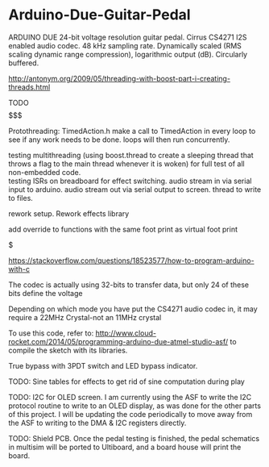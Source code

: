 # Arduino-Due-Guitar-Pedal

ARDUINO DUE 24-bit voltage resolution guitar pedal.
Cirrus CS4271 I2S enabled audio codec. 
48 kHz sampling rate.
Dynamically scaled (RMS scaling dynamic range compression), logarithmic output (dB).
Circularly buffered.


http://antonym.org/2009/05/threading-with-boost-part-i-creating-threads.html

$$$$$$$$$$$$$$$$$$$$$$$$$$$$$$$$$$$$$$$$   TODO   $$$$$$$$$$$$$$$$$$$$$$$$$$$$$$$$$$$$$$$$$$$

Protothreading: TimedAction.h
make a call to TimedAction in every loop to see if any work needs to be done.  loops will then run concurrently.

testing multithreading (using boost.thread to create a sleeping thread that throws a flag to the main thread whenever it is woken) for full test of all non-embedded code.  
testing ISRs on breadboard for effect switching.  audio stream in via serial input to arduino.  audio stream out via serial output to screen.  thread to write to files.

rework setup. Rework effects library

add override to functions with the same foot print as virtual foot print

$$$$$$$$$$$$$$$$$$$$$$$$$$$$$$$$$$$$$$$$$$$$$$$$$$$$$$$$$$$$$$$$$$$$$$$$$$$$$$$$$$$$$$$$$$$$$

https://stackoverflow.com/questions/18523577/how-to-program-arduino-with-c

The codec is actually using 32-bits to transfer data, but only 24 of these bits define the voltage

Depending on which mode you have put the CS4271 audio codec in, it may require a 22MHz Crystal-not an 11MHz crystal

To use this code, refer to: http://www.cloud-rocket.com/2014/05/programming-arduino-due-atmel-studio-asf/ to compile the sketch with its libraries.

True bypass with 3PDT switch and LED bypass indicator.

TODO: Sine tables for effects to get rid of sine computation during play

TODO: I2C for OLED screen.  I am currently using the ASF to write the I2C protocol routine to write to an OLED display, as was done for the other parts of this project.  I will be updating the code periodically to move away from the ASF to writing to the DMA & I2C registers directly.

TODO: Shield PCB.  Once the pedal testing is finished, the pedal schematics in multisim will be ported to Ultiboard, and a board house will print the board.

